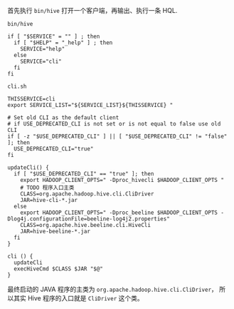 
首先执行 `bin/hive` 打开一个客户端，再输出、执行一条 HQL. 

`bin/hive`

```shell
if [ "$SERVICE" = "" ] ; then
  if [ "$HELP" = "_help" ] ; then
    SERVICE="help"
  else
    SERVICE="cli"
  fi
fi
```

`cli.sh`

```shell
THISSERVICE=cli
export SERVICE_LIST="${SERVICE_LIST}${THISSERVICE} "

# Set old CLI as the default client
# if USE_DEPRECATED_CLI is not set or is not equal to false use old CLI
if [ -z "$USE_DEPRECATED_CLI" ] || [ "$USE_DEPRECATED_CLI" != "false" ]; then
  USE_DEPRECATED_CLI="true"
fi

updateCli() {
  if [ "$USE_DEPRECATED_CLI" == "true" ]; then
    export HADOOP_CLIENT_OPTS=" -Dproc_hivecli $HADOOP_CLIENT_OPTS "
    # TODO 程序入口主类
    CLASS=org.apache.hadoop.hive.cli.CliDriver
    JAR=hive-cli-*.jar
  else
    export HADOOP_CLIENT_OPTS=" -Dproc_beeline $HADOOP_CLIENT_OPTS -Dlog4j.configurationFile=beeline-log4j2.properties"
    CLASS=org.apache.hive.beeline.cli.HiveCli
    JAR=hive-beeline-*.jar
  fi
}

cli () {
  updateCli
  execHiveCmd $CLASS $JAR "$@"
}
```

最终启动的 JAVA 程序的主类为 `org.apache.hadoop.hive.cli.CliDriver`，
所以其实 Hive 程序的入口就是 `CliDriver` 这个类。